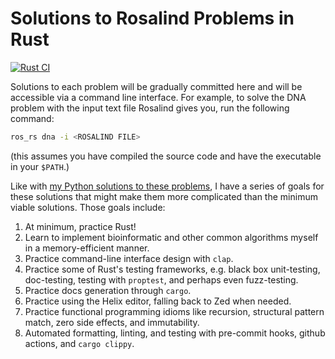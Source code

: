 # Solutions to Rosalind Problems in Rust

[![Rust CI](https://github.com/nrminor/rust-rosalind-solutions/actions/workflows/rosalind-tests.yml/badge.svg)](https://github.com/nrminor/rust-rosalind-solutions/actions/workflows/rosalind-tests.yml)

Solutions to each problem will be gradually committed here and will be accessible via a command line interface. For example, to solve the DNA problem with the input text file Rosalind gives you, run the following command:

```bash
ros_rs dna -i <ROSALIND FILE>
```

(this assumes you have compiled the source code and have the executable in your `$PATH`.)

Like with [my Python solutions to these problems](https://github.com/nrminor/py-rosalind-solutions), I have a series of goals for these solutions that might make them more complicated than the minimum viable solutions. Those goals include:

1. At minimum, practice Rust!
2. Learn to implement bioinformatic and other common algorithms myself in a memory-efficient manner.
3. Practice command-line interface design with `clap`.
4. Practice some of Rust's testing frameworks, e.g. black box unit-testing, doc-testing, testing with `proptest`, and perhaps even fuzz-testing.
5. Practice docs generation through `cargo`.
6. Practice using the Helix editor, falling back to Zed when needed.
7. Practice functional programming idioms like recursion, structural pattern match, zero side effects, and immutability.
8. Automated formatting, linting, and testing with pre-commit hooks, github actions, and `cargo clippy`.

